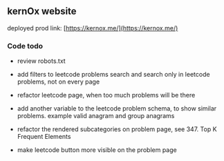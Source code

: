 ## kernOx website

deployed prod link: [https://kernox.me/](https://kernox.me/)

### Code todo

- review robots.txt
- add filters to leetcode problems search and search only in leetcode problems, not on every page
- refactor leetcode page, when too much problems will be there

- add another variable to the leetcode problem schema, to show similar problems. example valid anagram and group anagrams
- refactor the rendered subcategories on problem page, see 347. Top K Frequent Elements
- make leetcode button more visible on the problem page
